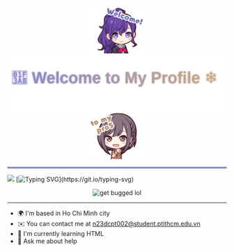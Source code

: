 <p align="center">
  <img src="./Mafuyu.png" width="130" style="vertical-align: middle;"/>
  <img src="./gradienttext.svg" height="130" style="vertical-align: middle;"/>
  <img src="./Ena.png" width="130" style="vertical-align: middle;"/>
</p>



<hr style="height:4px; background-color:#8888CC; border:none;" />

[![](https://readme-typing-svg.herokuapp.com?font=Fira+Code&weight=500&size=25&pause=1000&color=1314FE&center=true&vCenter=true&width=435&lines=Hello%2C+my+name's+BKVAnh.+)](https://git.io/typing-svg)
[![Typing SVG](https://readme-typing-svg.herokuapp.com?font=Fira+Code&weight=200&size=25&pause=1000&color=1314FE&center=true&vCenter=true&width=435&lines=Nice+%E5%85%94+meet+you.)](https://git.io/typing-svg)
<p align="center">
  <img src="https://media1.tenor.com/m/V8ZEl04Ef_4AAAAC/project-sekai-prsk.gif" alt="get bugged lol" width="500" />
</p>


----------------


* 🌍  I'm based in Ho Chi Minh city
* ✉️  You can contact me at [n23dcpt002@student.ptithcm.edu.vn](mailto:n23dcpt002@student.ptithcm.edu.vn)
* 🧠  I'm currently learning HTML
* 💬  Ask me about help


